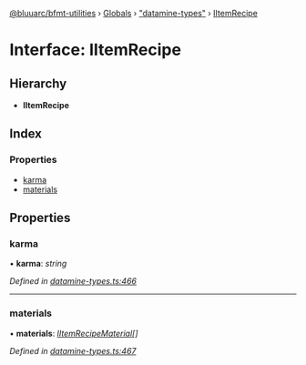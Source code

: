 [@bluuarc/bfmt-utilities](../README.md) › [Globals](../globals.md) › ["datamine-types"](../modules/_datamine_types_.md) › [IItemRecipe](_datamine_types_.iitemrecipe.md)

# Interface: IItemRecipe

## Hierarchy

* **IItemRecipe**

## Index

### Properties

* [karma](_datamine_types_.iitemrecipe.md#karma)
* [materials](_datamine_types_.iitemrecipe.md#materials)

## Properties

###  karma

• **karma**: *string*

*Defined in [datamine-types.ts:466](https://github.com/BluuArc/bfmt-utilities/blob/8c37919/src/datamine-types.ts#L466)*

___

###  materials

• **materials**: *[IItemRecipeMaterial](_datamine_types_.iitemrecipematerial.md)[]*

*Defined in [datamine-types.ts:467](https://github.com/BluuArc/bfmt-utilities/blob/8c37919/src/datamine-types.ts#L467)*
